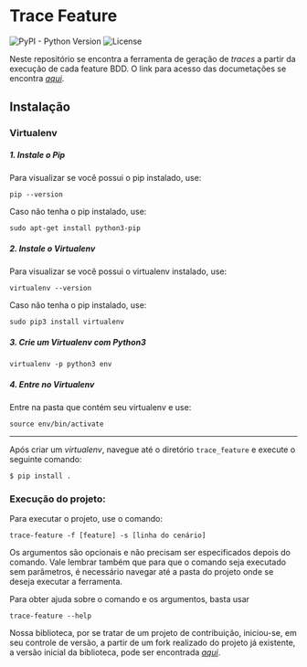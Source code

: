 # Trace Feature

![PyPI - Python Version](https://img.shields.io/badge/python-3-blue.svg?longCache=true&style=flat-square)
![License](https://img.shields.io/github/license/mashape/apistatus.svg?style=flat-square)


Neste repositório se encontra a ferramenta de geração de _traces_ a partir da execução de cada feature BDD. 
O link para acesso das documetações se encontra *[aqui](https://trace-features-bdd.github.io/trace_feature_docs/)*.

## Instalação

### Virtualenv

##### **1. Instale o Pip**
Para visualizar se você possui o pip instalado, use:
```shell
pip --version
```

Caso não tenha o pip instalado, use:
```shell
sudo apt-get install python3-pip
```


##### **2. Instale o Virtualenv**
Para visualizar se você possui o virtualenv instalado, use:
```shell
virtualenv --version
```

Caso não tenha o pip instalado, use:   
```shell
sudo pip3 install virtualenv
```


##### **3. Crie um Virtualenv com Python3**
```shell
virtualenv -p python3 env
```


##### **4. Entre no Virtualenv**
Entre na pasta que contém seu virtualenv e use:  

```shell 
source env/bin/activate
```

---

Após criar um _virtualenv_, navegue até o diretório `trace_feature` e execute o seguinte comando:   

```shell
$ pip install .
```

### Execução do projeto:
Para executar o projeto, use o comando:

```shell
trace-feature -f [feature] -s [linha do cenário]
```

Os argumentos são opcionais e não precisam ser especificados depois do comando. Vale lembrar também que para que o comando seja executado sem parâmetros, é necessário navegar até a pasta do projeto onde se deseja executar a ferramenta.

Para obter ajuda sobre o comando e os argumentos, basta usar

```shell
trace-feature --help
```

Nossa biblioteca, por se tratar de um projeto de contribuição, iniciou-se, em seu controle de versão, a partir de um fork realizado do projeto já existente, a versão inicial da biblioteca, pode ser encontrada *[aqui](https://github.com/BDD-OperationalProfile/trace_feature)*.
